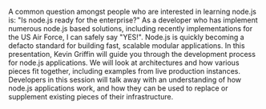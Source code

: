 A common question amongst people who are interested in learning node.js is: "Is node.js ready for the enterprise?" As a developer who has implement numerous node.js based solutions, including recently implementations for the US Air Force, I can safely say "YES!". Node.js is quickly becoming a defacto standard for building fast, scalable modular applications.
In this presentation, Kevin Griffin will guide you through the development process for node.js applications. We will look at architectures and how various pieces fit together, including examples from live production instances. Developers in this session will talk away with an understanding of how node.js applications work, and how they can be used to replace or supplement existing pieces of their infrastructure.

